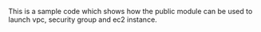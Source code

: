 This is a sample code which shows how the public module can be used to launch vpc, security group and ec2 instance. 